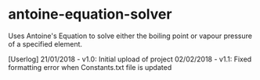 # antoine-equation-solver
Uses Antoine's Equation to solve either the boiling point or vapour pressure of a specified element.

[Userlog]
21/01/2018 - v1.0: Initial upload of project
02/02/2018 - v1.1: Fixed formatting error when Constants.txt file is updated
